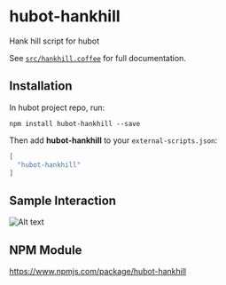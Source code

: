 # hubot-hankhill

Hank hill script for hubot

See [`src/hankhill.coffee`](src/hankhill.coffee) for full documentation.

## Installation

In hubot project repo, run:

`npm install hubot-hankhill --save`

Then add **hubot-hankhill** to your `external-scripts.json`:

```json
[
  "hubot-hankhill"
]
```

## Sample Interaction



![Alt text](http://i.imgur.com/Oargwn1.png)


## NPM Module

https://www.npmjs.com/package/hubot-hankhill
